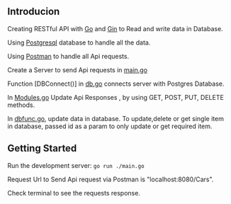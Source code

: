 ## Introducion
Creating RESTful API with [Go](https://go.dev/) and [Gin](https://gin-gonic.com/) to Read and write data in Database.

Using [Postgresql](https://www.postgresql.org/) database to handle all the data.

Using [Postman](https://www.postman.com/) to handle all Api requests.

Create a Server to send Api requests in [main.go](https://github.com/Ume-habiba9/Api/blob/master/main.go)

Function [DBConnect()] in [db.go](https://github.com/Ume-habiba9/Api/blob/master/db/db.go) connects server with Postgres Database.

In [Modules.go](https://github.com/Ume-habiba9/Api/blob/master/Modules/Modules.go) Update Api Responses , by using GET, POST, PUT, DELETE methods.

In [dbfunc.go](https://github.com/Ume-habiba9/Api/blob/master/db/dbfunc.go), update data in database. To update,delete or get single item in database, passed id as a param to only update or get required item.


## Getting Started

 Run the development server:
```go run ./main.go```
 

 Request Url to Send Api request via Postman is "localhost:8080/Cars".

 Check terminal to see the requests response.
